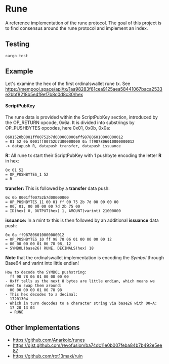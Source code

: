 # Rune

A reference implementation of the rune protocol. The goal of this project is to find consensus around the rune protocol and implement an index. 

## Testing

```
cargo test
```

## Example 

Let's examine the hex of the first ordinalswallet rune tx. See https://mempool.space/api/tx/1aa98283f61cea9125aea58441067baca2533e2bbf8218b5e4f9ef7b8c0d8c30/hex  

#### ScriptPubKey
The rune data is provided within the ScriptPubKey section, introduced by the OP_RETURN opcode, 0x6a. It is divided into substrings by OP_PUSHBYTES opcodes, here 0x01, 0x0b, 0x0a:  
```
0601520b0001ff00752b7d000000000aff987806010000000012
= 01 52 0b 0001ff00752b7d00000000 0a ff987806010000000012
-> datapush R, datapush transfer, datapush issuance
```
**R:** All rune tx start their ScriptPubKey with 1 pushbyte encoding the letter **R** in hex:  
```
0x 01 52  
= OP_PUSHBYTES_1 52  
= R  
```
**transfer:** This is followed by a **transfer** data push:  
```
0x 0b 0001ff00752b7d00000000  
= OP_PUSHBYTES_11 00 01 ff 00 75 2b 7d 00 00 00 00  
= 00, 01, 00 00 00 00 7d 2b 75 00  
= ID(hex) 0, OUTPUT(hex) 1, AMOUNT(varint) 21000000  
```
**issuance:** In a mint tx this is then followed by an additional **issuance** data push:  
```
0x 0a ff987806010000000012  
= OP_PUSHBYTES_10 ff 98 78 06 01 00 00 00 00 12  
= 00 00 00 00 01 06 78 98, 12  
= SYMBOL(base26) RUNE, DECIMALS(hex) 18  
```
**Note** that the ordinalswallet implementation is encoding the _Symbol_ through Base64 and varint into little endian!  
```
How to decode the SYMBOL pushstring:
  ff 98 78 06 01 00 00 00 00  
- 0xff tells us the next 8 bytes are little endian, which means we need to swap them around:  
  00 00 00 00 01 06 78 98  
- This hex decodes to a decimal:  
  17201304  
- Which in turn decodes to a character string via base26 with 00=A:  
  17 20 13 04  
  = RUNE   
```

## Other Implementations

- https://github.com/Anarkoic/runes
- https://gist.github.com/revofusion/ba74dc11e0b007feba84b7b492e5ee87
- https://github.com/rot13maxi/ruin
